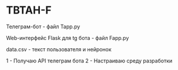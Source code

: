 # TBTAH-F

Телеграм-бот - файл Tapp.py

Web-интерфейс Flask для tg бота - файл Fapp.py

data.csv - текст пользователя и нейронок

1 - Получаю API телеграм бота
2 - Настраиваю среду разработки 

